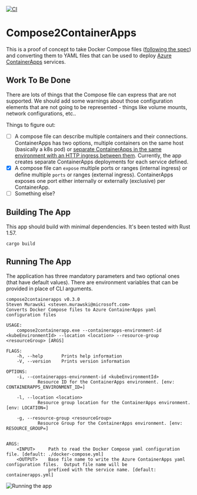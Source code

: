 [![CI](https://github.com/smurawski/compose2containerapps/actions/workflows/build.yml/badge.svg)](https://github.com/smurawski/compose2containerapps/actions/workflows/build.yml)

# Compose2ContainerApps

This is a proof of concept to take Docker Compose files ([following the spec](https://github.com/compose-spec/compose-spec/blob/master/spec.md)) and converting them to YAML files that can be used to deploy [Azure ContainerApps](https://docs.microsoft.com/azure/container-apps?WT.mc_id?containers-52416-stmuraws) services.

## Work To Be Done

There are lots of things that the Compose file can express that are not supported.  We should add some warnings about those configuration elements that are not going to be represented - things like volume mounts, network configurations, etc..

Things to figure out:

- [ ] A compose file can describe multiple containers and their connections.  ContainerApps has two options, multiple containers on the same host (basically a k8s pod) or [separate ContainerApps in the same environment with an HTTP ingress between them](https://docs.microsoft.com/azure/container-apps/connect-apps?tabs=bash&WT.mc_id?containers-52416-stmuraws). Currently, the app creates separate ContainerApps deployments for each service defined.
- [X] A compose file can `expose` multiple ports or ranges (internal ingress) or define multiple `ports` or ranges (external ingress).  ContainerApps exposes one port either internally or externally (exclusive) per ContainerApp.
- [ ] Something else?

## Building The App

This app should build with minimal dependencies.  It's been tested with Rust 1.57.

`cargo build`

## Running The App

The application has three mandatory parameters and two optional ones (that have default values).  There are environment variables that can be provided in place of CLI arguments.

```
compose2containerapps v0.3.0
Steven Murawski <steven.murawski@microsoft.com>
Converts Docker Compose files to Azure ContainerApps yaml configuration files

USAGE:
    compose2containerapp.exe --containerapps-environment-id <kubeEnvironmentId> --location <location> --resource-group <resourceGroup> [ARGS]

FLAGS:
    -h, --help       Prints help information
    -V, --version    Prints version information

OPTIONS:
    -i, --containerapps-environment-id <kubeEnvironmentId>
            Resource ID for the ContainerApps environment. [env: CONTAINERAPPS_ENVIRONMENT_ID=]

    -l, --location <location>
            Resource group location for the ContainerApps environment. [env: LOCATION=]

    -g, --resource-group <resourceGroup>
            Resource Group for the ContainerApps environment. [env: RESOURCE_GROUP=]


ARGS:
    <INPUT>     Path to read the Docker Compose yaml configuration file. [default: ./docker-compose.yml]
    <OUTPUT>    Base file name to write the Azure ContainerApps yaml configuration files.  Output file name will be
                prefixed with the service name. [default: containerapps.yml]
```

![Running the app](https://github.com/smurawski/compose2containerapps/raw/main/compose2containerapps.gif)

